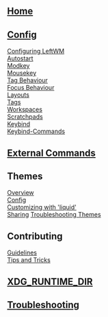## [Home](Home)
## [Config](Config)
[Configuring LeftWM](Config#configuring-leftwm)\
[Autostart](Config#autostart)\
[Modkey](Config#modkey)\
[Mousekey](Config#mousekey)\
[Tag Behaviour](Config#tag-behaviour)\
[Focus Behaviour](Config#focus-behaviour)\
[Layouts](Config#layouts)\
[Tags](Config#tags)\
[Workspaces](Config#workspaces)\
[Scratchpads](Config#scratchpads)\
[Keybind](Config#keybind)\
[Keybind-Commands](Config#keybind-commands)
## [External Commands](External-Commands)
## Themes
[Overview](Themes)\
[Config](Theme-Config)\
[Customizing with 'liquid'](Customizing-Themes-with-%60liquid%60-templates)\
[Sharing](Sharing-Themes)
[Troubleshooting Themes](Diagnosing-Theme-Errors)
## Contributing
[Guidelines](https://github.com/leftwm/leftwm/blob/master/CONTRIBUTING.md)\
[Tips and Tricks](Contributing-to-Leftwm---Tips-and-Tricks)
## [XDG_RUNTIME_DIR](XDG_RUNTIME_DIR)
## [Troubleshooting](Troubleshooting)